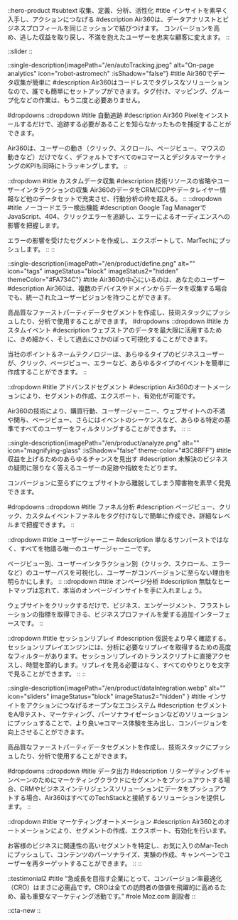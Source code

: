::hero-product
#subtext
収集、定義、分析、活性化
#title
インサイトを素早く入手し、アクションにつなげる
#description
Air360は、データアナリストとビジネスプロフィールを同じミッションで結びつけます。
コンバージョンを高め、逃した収益を取り戻し、不満を抱えたユーザーを忠実な顧客に変えます。
::

::slider
::

::single-description{imagePath="/en/autoTracking.jpeg" alt="On-page analytics" icon="robot-astromech" :isShadow="false"}
#title
Air360でデータ収集が簡単に
#description
Air360はコードレスでタグレスなソリューションなので、誰でも簡単にセットアップができます。タグ付け、マッピング、グループ化などの作業は、もう二度と必要ありません。

#dropdowns
::dropdown
#title
自動追跡
#description
Air360 Pixelをインストールするだけで、追跡する必要があることを知らなかったものを捕捉することができます。

Air360は、ユーザーの動き（クリック、スクロール、ページビュー、マウスの動きなど）だけでなく、デフォルトですべてのeコマースとデジタルマーケティングのKPIも同時にトラッキングします。
::

::dropdown
#title
カスタムデータ収集
#description
技術リソースの省略やユーザーインタラクションの収集 Air360のデータをCRM/CDPやデータレイヤー情報など他のデータセットで充実させ、行動分析の枠を超える。
::
::dropdown
#title
ノーコードエラー検出機能
#description
Google Tag ManagerでJavaScript、404、クリックエラーを追跡し、エラーによるオーディエンスへの影響を把握します。

エラーの影響を受けたセグメントを作成し、エクスポートして、MarTechにプッシュします。
::
::

::single-description{imagePath="/en/product/define.png" alt="" icon="tags" imageStatus="block" imageStatus2="hidden" themeColor="#FA734C"}
#title
Air360の中心にいるのは、あなたのユーザー
#description
Air360は、複数のデバイスやドメインからデータを収集する場合でも、統一されたユーザービジョンを持つことができます。 

高品質なファーストパーティデータセグメントを作成し、技術スタックにプッシュしたり、分析で使用することができます。
#dropdowns
::dropdown
#title
カスタムイベント
#description
ウェブストアのデータを最大限に活用するために、きめ細かく、そして過去にさかのぼって可視化することができます。

当社のポイント＆ネームテクノロジーは、あらゆるタイプのビジネスユーザーが、クリック、ページビュー、エラーなど、あらゆるタイプのイベントを簡単に作成することができます。
::

::dropdown
#title
アドバンスドセグメント
#description
Air360のオートメーションにより、セグメントの作成、エクスポート、有効化が可能です。

Air360の技術により、購買行動、ユーザージャーニー、ウェブサイトへの不満や関与、ページビュー、さらにはイベントのシーケンスなど、あらゆる特定の基準ですべてのユーザーをフィルタリングすることができます。
::
::

::single-description{imagePath="/en/product/analyze.png" alt="" icon="magnifying-glass" :isShadow="false" theme-color="#3C8BFF"}
#title
収益を上げるためのあらゆるチャンスを見出す
#description
未解決のビジネスの疑問に限りなく答えるユーザーの足跡や指紋をたどります。

コンバージョンに至らずにウェブサイトから離脱してしまう障害物を素早く発見できます。

#dropdowns
::dropdown
#title
ファネル分析
#description
ページビュー、クリック、カスタムイベントファネルをタグ付けなしで簡単に作成でき、詳細なレベルまで把握できます。
::

::dropdown
#title
ユーザージャーニー
#description
単なるサンバーストではなく、すべてを物語る唯一のユーザージャーニーです。

ページビュー別、ユーザーインタラクション別（クリック、スクロール、エラーなど）のユーザーパスを可視化し、ユーザーがコンバージョンに至らない理由を明らかにします。
::
::dropdown
#title
オンページ分析
#description
無駄なヒートマップは忘れて、本当のオンページインサイトを手に入れましょう。

ウェブサイトをクリックするだけで、ビジネス、エンゲージメント、フラストレーションの指標を取得できる、ビジネスプロファイルを愛する追加インターフェースです。
::

::dropdown
#title
セッションリプレイ
#description
仮説をより早く確認する。セッションリプレイエンジンには、分析に必要なリプレイを取得するための高度なフィルターがあります。セッションリプレイのトランスクリプトに直接アクセスし、時間を節約します。リプレイを見る必要はなく、すべてのやりとりを文字で見ることができます。
::
::

::single-description{imagePath="/en/product/dataIntegration.webp" alt="" icon="sliders" imageStatus="block" imageStatus2="hidden" }
#title
インサイトをアクションにつなげるオープンなエコシステム
#description
セグメントをA/Bテスト、マーケティング、パーソナライゼーションなどのソリューションにプッシュすることで、より良いeコマース体験を生み出し、コンバージョンを向上させることができます。

高品質なファーストパーティデータセグメントを作成し、技術スタックにプッシュしたり、分析で使用することができます。

#dropdowns
::dropdown
#title
データ出力
#description
リターゲティングキャンペーンのためにマーケティングクラウドにセグメントをプッシュアウトする場合、CRMやビジネスインテリジェンスソリューションにデータをプッシュアウトする場合、Air360はすべてのTechStackと接続するソリューションを提供します。
::

::dropdown
#title
マーケティングオートメーション
#description
Air360とのオートメーションにより、セグメントの作成、エクスポート、有効化を行います。

お客様のビジネスに関連性の高いセグメントを特定し、お気に入りのMar-Techにプッシュして、コンテンツのパーソナライズ、実験の作成、キャンペーンでユーザーを再ターゲットすることができます。
::
::

::testimonial2
#title
“急成長を目指す企業にとって、コンバージョン率最適化（CRO）はまさに必需品です。CROは全ての訪問者の価値を飛躍的に高めるため、最も重要なマーケティング活動です。”
#role
Moz.com 創設者
::

::cta-new
::